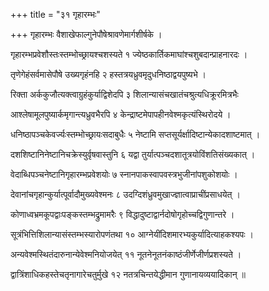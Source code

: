 +++
title = "३१ गृहारम्भः"

+++
गृहारम्भः वैशाखेफाल्गुनेपौषेश्रावणेमार्गशीर्षके ।

गृहारम्भप्रवेशौस्तःस्तम्भोच्छ्रायश्चशस्यते १ ज्येष्ठकार्तिकमाघांश्चशुबदान्प्राहनारदः ।

तृणेगेहंसर्वमासेपौषे उख्यगृहंनहि २ हस्तत्रयध्रुवमृदुधनिष्ठाद्वयपुष्यभे ।

रिक्ता अर्ककुजौत्यक्त्वाग्रुहंकुर्याद्विशेदपि ३ शिलान्यासंचखातंचश्रुत्यधिक्रूरमित्रभैः

आश्लेषामूलपुष्यार्कमृगान्त्यध्रुवभैरपि ४ केन्द्राष्टमेपापहीनवेश्मकृत्यंस्थिरोदये ।

धनिष्ठापञ्चकेवर्ज्यःस्तम्भोच्छ्रायःसदाबुधैः ५ नेष्टामि सप्तसूर्यर्क्षादिष्टान्येकादशाष्टमात् ।

दशशिष्टानिनेष्टानिचक्रेस्युर्वृषवास्तुनि ६ यद्वा तुर्यात्पञ्चदशातूत्रयोविंशतिसंख्यकात् ।

वेदाब्धिपञ्चनेष्टानिगृहारम्भप्रवेशयोः ७ स्नानपाकस्वापवस्त्रभुजीनांपशुकोशयोः ।

देवानांचगृहान्कुर्यात्पूर्वादौमुख्यवेश्मनः ८ उदग्दिशंध्रुवमुखाज्ज्ञात्वाप्राचींप्रसाधयेत् ।

कोणाध्वभ्रमकूपद्वाःपङ्कस्तम्भद्रुमामरैः ९ विद्धादुष्टाद्वार्नदोषोगृहोच्चद्विगुणान्तरे ।

सूत्रंभित्तिशिलान्यासंस्तम्भस्यारोपणंतथा १० आग्नेयींदिशमारभ्यकुर्यादित्याहकश्यपः ।

अन्यवेश्मस्थितंदारुनान्येवेश्मनियोजयेत् ११ नूतनेनूतनंकाष्ठंजीर्णेजीर्णप्रशस्यते ।

द्वात्रिंशाधिकहस्तेचतृनागारेचतुर्मुखे १२ नतत्रचिन्तयेद्धीमान गुणानायव्ययादिकान् ॥
